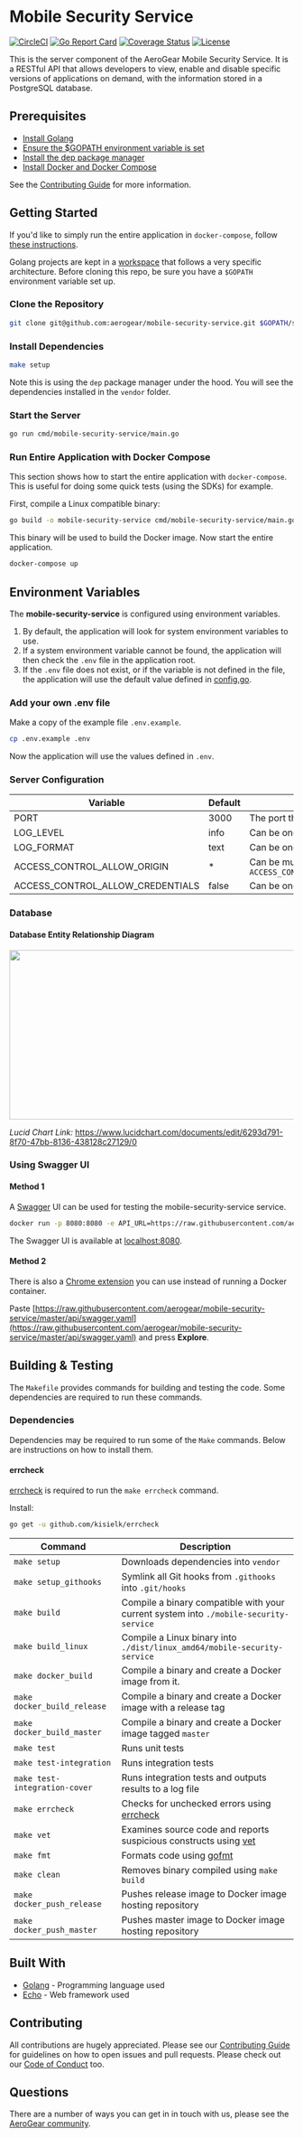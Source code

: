 # Mobile Security Service

[![CircleCI](https://circleci.com/gh/aerogear/mobile-security-service.svg?style=svg)](https://circleci.com/gh/aerogear/mobile-security-service)
[![Go Report Card](https://goreportcard.com/badge/github.com/aerogear/mobile-security-service)](https://goreportcard.com/report/github.com/aerogear/mobile-security-service)
[![Coverage Status](https://coveralls.io/repos/github/aerogear/mobile-security-service/badge.svg?branch=master)](https://coveralls.io/github/aerogear/mobile-security-service?branch=master)
[![License](https://img.shields.io/:license-Apache2-blue.svg)](http://www.apache.org/licenses/LICENSE-2.0)

This is the server component of the AeroGear Mobile Security Service. It is a RESTful API that allows developers to view, enable and disable specific versions of applications on demand, with the information stored in a PostgreSQL database.

## Prerequisites

* [Install Golang](https://golang.org/doc/install)
* [Ensure the $GOPATH environment variable is set](https://github.com/golang/go/wiki/SettingGOPATH)
* [Install the dep package manager](https://golang.github.io/dep/docs/installation.html)
* [Install Docker and Docker Compose](https://docs.docker.com/compose/install/)

See the [Contributing Guide](https://aerogear.org/community/#guides) for more information.

## Getting Started

If you'd like to simply run the entire application in `docker-compose`, follow [these instructions](#Run-Entire-Application-with-Docker-Compose).

Golang projects are kept in a [workspace](https://golang.org/doc/code.html#Workspaces) that follows a very specific architecture. Before cloning this repo, be sure you have a `$GOPATH` environment variable set up.

### Clone the Repository

```sh
git clone git@github.com:aerogear/mobile-security-service.git $GOPATH/src/github.com/aerogear/mobile-security-service
```

### Install Dependencies

```sh
make setup
```

Note this is using the `dep` package manager under the hood. You will see the dependencies installed in the `vendor` folder.

### Start the Server

```sh
go run cmd/mobile-security-service/main.go
```

### Run Entire Application with Docker Compose

This section shows how to start the entire application with `docker-compose`. This is useful for doing some quick tests (using the SDKs) for example.

First, compile a Linux compatible binary:

```bash
go build -o mobile-security-service cmd/mobile-security-service/main.go
```

This binary will be used to build the Docker image. Now start the entire application.

```bash
docker-compose up
```

## Environment Variables

The **mobile-security-service** is configured using environment variables.

1. By default, the application will look for system environment variables to use.
2. If a system environment variable cannot be found, the application will then check the `.env` file in the application root.
3. If the `.env` file does not exist, or if the variable is not defined in the file, the application will use the default value defined in [config.go](./pkg/config/config.go).

### Add your own .env file

Make a copy of the example file `.env.example`.

```sh
cp .env.example .env
```

Now the application will use the values defined in `.env`.

### Server Configuration

| Variable                         | Default | Description                                                                                                                        |
|----------------------------------|---------|------------------------------------------------------------------------------------------------------------------------------------|
| PORT                             | 3000    | The port the server will listen on                                                                                                 |
| LOG_LEVEL                        | info    | Can be one of `[debug, info, warning, error, fatal, panic]`                                                                        |
| LOG_FORMAT                       | text    | Can be one of `[text, json]`                                                                                                       |
| ACCESS_CONTROL_ALLOW_ORIGIN      | *       | Can be multiple URL values separated with commas. Example: `ACCESS_CONTROL_ALLOW_ORIGIN=http://www.example.com,http://example.com` |
| ACCESS_CONTROL_ALLOW_CREDENTIALS | false   | Can be one of `[true, false]`                                                                                                      |

### Database
#### Database Entity Relationship Diagram
<img src="https://user-images.githubusercontent.com/1596014/52293332-7229e380-296e-11e9-9bc4-5322f0fbe0ab.png" width="700" height="300">

*Lucid Chart Link:* https://www.lucidchart.com/documents/edit/6293d791-8f70-47bb-8136-438128c27129/0

### Using Swagger UI

#### Method 1

A [Swagger](https://swagger.io/) UI can be used for testing the mobile-security-service service.

```bash
docker run -p 8080:8080 -e API_URL=https://raw.githubusercontent.com/aerogear/mobile-security-service/master/api/swagger.yaml swaggerapi/swagger-ui
```

The Swagger UI is available at [localhost:8080](http://localhost:8080).

#### Method 2

There is also a [Chrome extension](https://chrome.google.com/webstore/detail/swagger-ui-console/ljlmonadebogfjabhkppkoohjkjclfai?hl=en) you can use instead of running a Docker container.

Paste [https://raw.githubusercontent.com/aerogear/mobile-security-service/master/api/swagger.yaml](https://raw.githubusercontent.com/aerogear/mobile-security-service/master/api/swagger.yaml) and press **Explore**.

## Building & Testing

The `Makefile` provides commands for building and testing the code. Some dependencies are required to run these commands.

### Dependencies

Dependencies may be required to run some of the `Make` commands. Below are instructions on how to install them.

#### errcheck

[errcheck](https://github.com/kisielk/errcheck) is required to run the `make errcheck` command.

Install:

```sh
go get -u github.com/kisielk/errcheck
```

| Command                       | Description                                                                                     |
|-------------------------------|-------------------------------------------------------------------------------------------------|
| `make setup`                  | Downloads dependencies into `vendor`                                                            |
| `make setup_githooks`         | Symlink all Git hooks from `.githooks` into `.git/hooks`                                        |
| `make build`                  | Compile a binary compatible with your current system into `./mobile-security-service`           |
| `make build_linux`            | Compile a Linux binary into `./dist/linux_amd64/mobile-security-service`                        |
| `make docker_build`           | Compile a binary and create a Docker image from it.                                             |
| `make docker_build_release`   | Compile a binary and create a Docker image with a release tag                                   |
| `make docker_build_master`    | Compile a binary and create a Docker image tagged `master`                                      |
| `make test`                   | Runs unit tests                                                                                 |
| `make test-integration`       | Runs integration tests                                                                          |
| `make test-integration-cover` | Runs integration tests and outputs results to a log file                                        |
| `make errcheck`               | Checks for unchecked errors using [errcheck](https://github.com/kisielk/errcheck)               |
| `make vet`                    | Examines source code and reports suspicious constructs using [vet](https://golang.org/cmd/vet/) |
| `make fmt`                    | Formats code using [gofmt](https://golang.org/cmd/gofmt/)                                       |
| `make clean`                  | Removes binary compiled using `make build`                                                      |
| `make docker_push_release`    | Pushes release image to Docker image hosting repository                                         |
| `make docker_push_master`     | Pushes master image to Docker image hosting repository                                          |

## Built With

* [Golang](https://golang.org/) - Programming language used
* [Echo](https://echo.labstack.com/) - Web framework used

## Contributing

All contributions are hugely appreciated. Please see our [Contributing Guide](https://aerogear.org/community/#guides) for guidelines on how to open issues and pull requests. Please check out our [Code of Conduct](./.github/CODE_OF_CONDUCT.md) too.

## Questions

There are a number of ways you can get in in touch with us, please see the [AeroGear community](https://aerogear.org/community/#contact).
